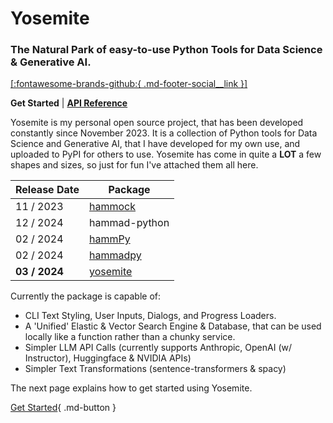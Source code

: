 # Yosemite

### The Natural Park of **easy-to-use** Python Tools for **Data Science** & **Generative AI**.

[[:fontawesome-brands-github:{ .md-footer-social__link }]](https://github.com/hsaeed3/yosemite)

**Get Started** | **[API Reference](./api/get_started.md)** 

Yosemite is my personal open source project, that has been developed constantly since November 2023. It is a collection of Python tools for Data Science and Generative AI, that I have developed for my own use, and uploaded to PyPI for others to use.
Yosemite has come in quite a **LOT** a few shapes and sizes, so just for fun I've attached them all here.

Release Date | Package 
------------ | -------------
11 / 2023 | [hammock](https://github.com/hxmmad/hammock/commits/main/) 
12 / 2024 | hammad-python 
02 / 2024 | [hammPy](https://github.com/hsaeed3/hammad-python-legacy/commit/3837de3651feb17342b4d46bdeb5957cc8174bae)
02 / 2024 | [hammadpy](https://github.com/hsaeed3/hammadpy) 
**03 / 2024** | [yosemite](https://github.com/hsaeed3/yosemite)


Currently the package is capable of:

- CLI Text Styling, User Inputs, Dialogs, and Progress Loaders.
- A 'Unified' Elastic & Vector Search Engine & Database, that can be used locally like a function rather than a chunky service.
- Simpler LLM API Calls (currently supports Anthropic, OpenAI (w/ Instructor), Huggingface & NVIDIA APIs)
- Simpler Text Transformations (sentence-transformers & spacy)

The next page explains how to get started using Yosemite.

[Get Started](./api/get_started.md){ .md-button }
